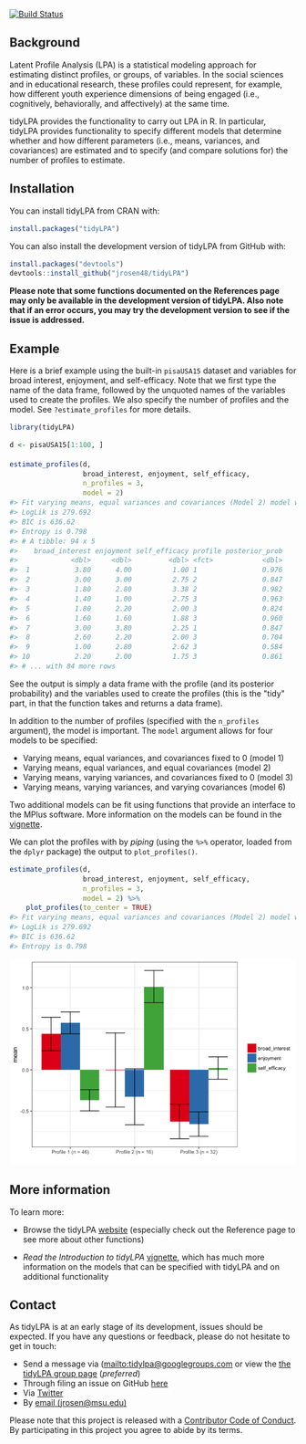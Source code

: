 
<!-- README.md is generated from README.Rmd. Please edit that file -->
[![Build Status](https://travis-ci.org/jrosen48/tidyLPA.svg?branch=master)](https://travis-ci.org/jrosen48/tidyLPA)

Background
----------

Latent Profile Analysis (LPA) is a statistical modeling approach for estimating distinct profiles, or groups, of variables. In the social sciences and in educational research, these profiles could represent, for example, how different youth experience dimensions of being engaged (i.e., cognitively, behaviorally, and affectively) at the same time.

tidyLPA provides the functionality to carry out LPA in R. In particular, tidyLPA provides functionality to specify different models that determine whether and how different parameters (i.e., means, variances, and covariances) are estimated and to specify (and compare solutions for) the number of profiles to estimate.

Installation
------------

You can install tidyLPA from CRAN with:

``` r
install.packages("tidyLPA")
```

You can also install the development version of tidyLPA from GitHub with:

``` r
install.packages("devtools")
devtools::install_github("jrosen48/tidyLPA")
```

**Please note that some functions documented on the References page may only be available in the development version of tidyLPA. Also note that if an error occurs, you may try the development version to see if the issue is addressed.**

Example
-------

Here is a brief example using the built-in `pisaUSA15` dataset and variables for broad interest, enjoyment, and self-efficacy. Note that we first type the name of the data frame, followed by the unquoted names of the variables used to create the profiles. We also specify the number of profiles and the model. See `?estimate_profiles` for more details.

``` r
library(tidyLPA)
```

``` r
d <- pisaUSA15[1:100, ]

estimate_profiles(d, 
                  broad_interest, enjoyment, self_efficacy, 
                  n_profiles = 3, 
                  model = 2)
#> Fit varying means, equal variances and covariances (Model 2) model with 3 profiles.
#> LogLik is 279.692
#> BIC is 636.62
#> Entropy is 0.798
#> # A tibble: 94 x 5
#>    broad_interest enjoyment self_efficacy profile posterior_prob
#>             <dbl>     <dbl>         <dbl> <fct>            <dbl>
#>  1           3.80      4.00          1.00 1                0.976
#>  2           3.00      3.00          2.75 2                0.847
#>  3           1.80      2.80          3.38 2                0.982
#>  4           1.40      1.00          2.75 3                0.963
#>  5           1.80      2.20          2.00 3                0.824
#>  6           1.60      1.60          1.88 3                0.960
#>  7           3.00      3.80          2.25 1                0.847
#>  8           2.60      2.20          2.00 3                0.704
#>  9           1.00      2.80          2.62 3                0.584
#> 10           2.20      2.00          1.75 3                0.861
#> # ... with 84 more rows
```

See the output is simply a data frame with the profile (and its posterior probability) and the variables used to create the profiles (this is the "tidy" part, in that the function takes and returns a data frame).

In addition to the number of profiles (specified with the `n_profiles` argument), the model is important. The `model` argument allows for four models to be specified:

-   Varying means, equal variances, and covariances fixed to 0 (model 1)
-   Varying means, equal variances, and equal covariances (model 2)
-   Varying means, varying variances, and covariances fixed to 0 (model 3)
-   Varying means, varying variances, and varying covariances (model 6)

Two additional models can be fit using functions that provide an interface to the MPlus software. More information on the models can be found in the [vignette](https://jrosen48.github.io/tidyLPA/articles/Introduction_to_tidyLPA.html).

We can plot the profiles with by *piping* (using the `%>%` operator, loaded from the `dplyr` package) the output to `plot_profiles()`.

``` r
estimate_profiles(d, 
                  broad_interest, enjoyment, self_efficacy, 
                  n_profiles = 3, 
                  model = 2) %>% 
    plot_profiles(to_center = TRUE)
#> Fit varying means, equal variances and covariances (Model 2) model with 3 profiles.
#> LogLik is 279.692
#> BIC is 636.62
#> Entropy is 0.798
```

![](man/figures/README-unnamed-chunk-5-1.png)

More information
----------------

To learn more:

-   Browse the tidyLPA [website](https://jrosen48.github.io/tidyLPA/) (especially check out the Reference page to see more about other functions)

-   *Read the Introduction to tidyLPA* [vignette](https://jrosen48.github.io/tidyLPA/articles/Introduction_to_tidyLPA.html), which has much more information on the models that can be specified with tidyLPA and on additional functionality

Contact
-------

As tidyLPA is at an early stage of its development, issues should be expected. If you have any questions or feedback, please do not hesitate to get in touch:

-   Send a message via ([mailto:tidylpa@googlegroups.com](tidylpa@googlegroups.com) or view the [the tidyLPA group page](https://groups.google.com/forum/#!forum/tidylpa) (*preferred*)
-   Through filing an issue on GitHub [here](https://github.com/jrosen48/tidyLPA)
-   Via [Twitter](http://twitter.com/jrosenberg6432)
-   By [email (jrosen@msu.edu)](mailto:jrosen@msu.edu)

Please note that this project is released with a [Contributor Code of Conduct](CONDUCT.md). By participating in this project you agree to abide by its terms.
